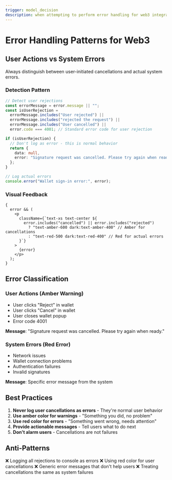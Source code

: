 ```yaml
---
trigger: model_decision
description: when attempting to perform error handling for web3 integrations
---
```


# Error Handling Patterns for Web3

## User Actions vs System Errors

Always distinguish between user-initiated cancellations and actual system errors.

### Detection Pattern

```typescript
// Detect user rejections
const errorMessage = error.message || "";
const isUserRejection =
  errorMessage.includes("User rejected") ||
  errorMessage.includes("rejected the request") ||
  errorMessage.includes("User cancelled") ||
  error.code === 4001; // Standard error code for user rejection

if (isUserRejection) {
  // Don't log as error - this is normal behavior
  return {
    data: null,
    error: "Signature request was cancelled. Please try again when ready.",
  };
}

// Log actual errors
console.error("Wallet sign-in error:", error);
```

### Visual Feedback

```tsx
{
  error && (
    <p
      className={`text-xs text-center ${
        error.includes("cancelled") || error.includes("rejected")
          ? "text-amber-600 dark:text-amber-400" // Amber for cancellations
          : "text-red-500 dark:text-red-400" // Red for actual errors
      }`}
    >
      {error}
    </p>
  );
}
```

## Error Classification

### User Actions (Amber Warning)

- User clicks "Reject" in wallet
- User clicks "Cancel" in wallet
- User closes wallet popup
- Error code 4001

**Message**: "Signature request was cancelled. Please try again when ready."

### System Errors (Red Error)

- Network issues
- Wallet connection problems
- Authentication failures
- Invalid signatures

**Message**: Specific error message from the system

## Best Practices

1. **Never log user cancellations as errors** - They're normal user behavior
2. **Use amber color for warnings** - "Something you did, no problem"
3. **Use red color for errors** - "Something went wrong, needs attention"
4. **Provide actionable messages** - Tell users what to do next
5. **Don't alarm users** - Cancellations are not failures

## Anti-Patterns

❌ Logging all rejections to console as errors
❌ Using red color for user cancellations
❌ Generic error messages that don't help users
❌ Treating cancellations the same as system failures
